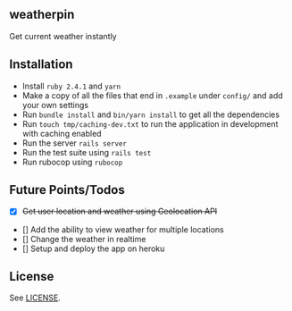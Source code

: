 weatherpin
---

Get current weather instantly

## Installation

- Install `ruby 2.4.1` and `yarn`
- Make a copy of all the files that end in `.example` under `config/` and add your own settings
- Run `bundle install` and `bin/yarn install` to get all the dependencies
- Run `touch tmp/caching-dev.txt` to run the application in development with caching enabled
- Run the server `rails server`
- Run the test suite using `rails test`
- Run rubocop using `rubocop`


## Future Points/Todos
- [X] ~~Get user location and weather using Geolocation API~~
- [] Add the ability to view weather for multiple locations
- [] Change the weather in realtime
- [] Setup and deploy the app on heroku

## License
See [LICENSE](https://github.com/aonemd/weatherpin/blob/master/LICENSE).
